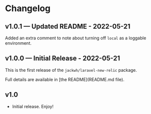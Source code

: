 # Changelog

## v1.0.1 — Updated README - 2022-05-21

Added an extra comment to note about turning off `local` as a loggable environment.

## v1.0.0 — Initial Release - 2022-05-21

This is the first release of the `jackwh/laravel-new-relic` package.

Full details are available in [the README](README.md file).

## v1.0

- Initial release. Enjoy!
